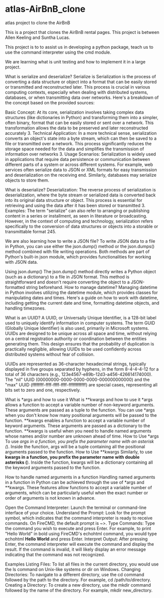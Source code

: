 # atlas-AirBnB_clone
atlas project to clone the AirBnB

This is a project that clones the AirBnB rental pages.  This project is between Allen Keeling and Suntha Lucas.

This project is to to assist us in developing a python package, teach us to use the command interpreter using the cmd module.

We are learning what is unit testing and how to implement it in a large project.

What is serialize and deserialize?
Serialize is Serialization is the process of converting a data structure or object into a format that can be easily stored or transmitted and reconstructed later. This process is crucial in various computing contexts, especially when dealing with distributed systems, databases, or when transmitting data over networks. Here's a breakdown of the concept based on the provided sources:

Basic Concept: At its core, serialization involves taking complex data structures (like dictionaries in Python) and transforming them into a simpler, often binary, format that can be easily stored or sent over a network. This transformation allows the data to be preserved and later reconstructed accurately 3.
Technical Application: In a more technical sense, serialization converts an object's state into a byte stream, which can then be saved to a file or transmitted over a network. This process significantly reduces the storage space needed for the data and simplifies the transmission of information over networks 3.
Usage Scenarios: Serialization is widely used in applications that require data persistence or communication between different parts of a system or across different systems. For example, web services often serialize data to JSON or XML formats for easy transmission and deserialization on the receiving end. Similarly, databases may serialize objects to store them.

What is deserialize?
Deserialization: The reverse process of serialization is deserialization, where the byte stream or serialized data is converted back into its original data structure or object. This process is essential for retrieving and using the data after it has been stored or transmitted 3.
Examples: The term "serialize" can also refer to arranging or publishing content in a series or installment, as seen in literature or broadcasting. However, in the context of computing and technology, serialization refers specifically to the conversion of data structures or objects into a storable or transmittable format 245.

We are also learning how to write a JSON file?
To write JSON data to a file in Python, you can use either the json.dump() method or the json.dumps() method combined with file writing operations. Both methods are part of Python's built-in json module, which provides functionalities for working with JSON data.

Using json.dump()
The json.dump() method directly writes a Python object (such as a dictionary) to a file in JSON format. This method is straightforward and doesn't require converting the object to a JSON-formatted string beforehand.
How to manage datetime?
Managing datetime in Python involves utilizing the datetime module, which provides classes for manipulating dates and times. Here's a guide on how to work with datetime, including getting the current date and time, formatting datetime objects, and handling timezones.

What is an UUID?
A UUID, or Universally Unique Identifier, is a 128-bit label used to uniquely identify information in computer systems. The term GUID (Globally Unique Identifier) is also used, primarily in Microsoft systems. UUIDs are designed to be unique across all space and time, without relying on a central registration authority or coordination between the entities generating them. This design ensures that the probability of duplication is practically negligible, allowing UUIDs to be used confidently across distributed systems without fear of collision.

UUIDs are represented as 36-character hexadecimal strings, typically displayed in five groups separated by hyphens, in the form 8-4-4-4-12 for a total of 36 characters (e.g., 123e4567-e89b-12d3-a456-426614174000). The "nil" UUID (00000000-0000-0000-0000-000000000000) and the "max" UUID (ffffffff-ffff-ffff-ffff-ffffffffffff) are special cases, representing all bits set to zero and one, respectively.

What is *args and how to use it
What is **kwargs and how to use it
*args allows a function to accept a variable number of non-keyword arguments. These arguments are passed as a tuple to the function. You can use *args when you don't know how many positional arguments will be passed to the function.
**kwargs enables a function to accept a variable number of keyword arguments. These arguments are passed as a dictionary to the function. **kwargs is useful when you need to handle named arguments whose names and/or number are unknown ahead of time.
How to Use *args
To use *args in a function, you prefix the parameter name with an asterisk (*). Inside the function, args will be a tuple containing all the positional arguments passed to the function.
How to Use **kwargs
Similarly, to use **kwargs in a function, you prefix the parameter name with double asterisks (**). Inside the function, kwargs will be a dictionary containing all the keyword arguments passed to the function.

How to handle named arguments in a function
Handling named arguments in a function in Python can be achieved through the use of *args and **kwargs. These features allow functions to accept a variable number of arguments, which can be particularly useful when the exact number or order of arguments is not known in advance.

Open the Command Interpreter: Launch the terminal or command-line interface of your choice.
Understand the Prompt: Look for the prompt symbol, which indicates that the command interpreter is ready to receive commands. On FireCMD, the default prompt is ~>.
Type Commands: Type the command you wish to execute and press Enter. For example, to print "Hello World" in bold using FireCMD's echohtml command, you would type echohtml <b>Hello World</b> and press Enter.
Interpret Output: After pressing Enter, the command interpreter will execute the command and display the result. If the command is invalid, it will likely display an error message indicating that the command was not recognized.

Examples
Listing Files: To list all files in the current directory, you would use the ls command on Unix-like systems or dir on Windows.
Changing Directories: To navigate to a different directory, use the cd command followed by the path to the directory. For example, cd /path/to/directory.
Creating a Directory: To create a new directory, use the mkdir command followed by the name of the directory. For example, mkdir new_directory.


